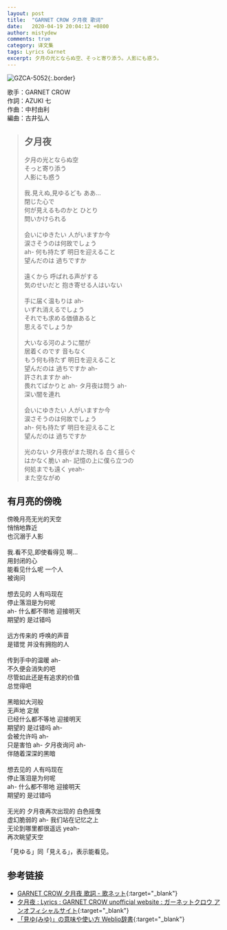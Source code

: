 ```yaml
---
layout: post
title:  "GARNET CROW 夕月夜 歌词"
date:   2020-04-19 20:04:12 +0800
author: mistydew
comments: true
category: 译文集
tags: Lyrics Garnet
excerpt: 夕月の光とならぬ空、そっと寄り添う。人影にも惑う。
---
```

![GZCA-5052](https://ganekuro.github.io/images/discography/album/GZCA-5052.jpg){:.border}

歌手：GARNET CROW<br>
作詞：AZUKI 七<br>
作曲：中村由利<br>
編曲：古井弘人

<blockquote class="original">
  <h2>夕月夜</h2>
  <p>
    夕月の光とならぬ空<br>
    そっと寄り添う<br>
    人影にも惑う<br>
    <br>
    我.見えぬ,見ゆるども ああ…<br>
    閉じた心で<br>
    何が見えるものかと ひとり<br>
    問いかけられる<br>
    <br>
    会いにゆきたい 人がいますか今<br>
    涙さそうのは何故でしょう<br>
    ah- 何も持たず 明日を迎えること<br>
    望んだのは 過ちですか<br>
    <br>
    遠くから 呼ばれる声がする<br>
    気のせいだと 抱き寄せる人はいない<br>
    <br>
    手に届く温もりは ah-<br>
    いずれ消えるでしょう<br>
    それでも求める価値あると<br>
    思えるでしょうか<br>
    <br>
    大いなる河のように闇が<br>
    居着くのです 音もなく<br>
    もう何も待たず 明日を迎えること<br>
    望んだのは 過ちですか ah-<br>
    許されますか ah-<br>
    畏れてばかりと ah- タ月夜は問う ah-<br>
    深い闇を連れ<br>
    <br>
    会いにゆきたい 人がいますか今<br>
    涙さそうのは何故でしょう<br>
    ah- 何も持たず 明日を迎えること<br>
    望んだのは 過ちですか<br>
    <br>
    光のない 夕月夜がまた現れる 白く揺らぐ<br>
    はかなく脆い ah- 記憶の上に僕ら立つの<br>
    何処までも遠く yeah-<br>
    また空ながめ
  </p>
</blockquote>

<div class="translation">
  <h2>有月亮的傍晚</h2>
  <p>
    傍晚月亮无光的天空<br>
    悄悄地靠近<br>
    也沉溺于人影<br>
    <br>
    我.看不见,即使看得见 啊…<br>
    用封闭的心<br>
    能看见什么呢 一个人<br>
    被询问<br>
    <br>
    想去见的 人有吗现在<br>
    停止落泪是为何呢<br>
    ah- 什么都不带地 迎接明天<br>
    期望的 是过错吗<br>
    <br>
    远方传来的 呼唤的声音<br>
    是错觉 并没有拥抱的人<br>
    <br>
    传到手中的温暖 ah-<br>
    不久便会消失的吧<br>
    尽管如此还是有追求的价值<br>
    总觉得吧<br>
    <br>
    黑暗如大河般<br>
    无声地 定居<br>
    已经什么都不等地 迎接明天<br>
    期望的 是过错吗 ah-<br>
    会被允许吗 ah-<br>
    只是害怕 ah- 夕月夜询问 ah-<br>
    伴随着深深的黑暗<br>
    <br>
    想去见的 人有吗现在<br>
    停止落泪是为何呢<br>
    ah- 什么都不带地 迎接明天<br>
    期望的 是过错吗<br>
    <br>
    无光的 夕月夜再次出现的 白色摇曳<br>
    虚幻脆弱的 ah- 我们站在记忆之上<br>
    无论到哪里都很遥远 yeah-<br>
    再次眺望天空
  </p>
</div>

「見ゆる」同「見える」，表示能看见。

## 参考链接

* [GARNET CROW 夕月夜 歌詞 - 歌ネット](https://www.uta-net.com/song/25895/){:target="_blank"}
* [夕月夜 : Lyrics : GARNET CROW unofficial website : ガーネットクロウ アンオフィシャルサイト](https://ganekuro.github.io/lyrics/original/Yuuzukiyo.html){:target="_blank"}
* [「見ゆ(みゆ)」の意味や使い方 Weblio辞書](https://www.weblio.jp/content/見ゆ){:target="_blank"}
